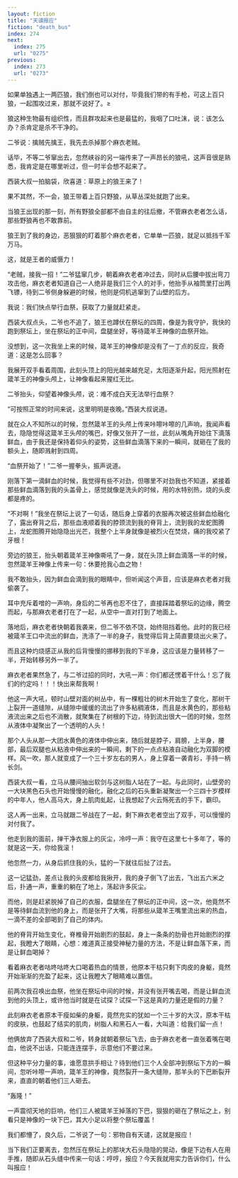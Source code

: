 ```yaml
---
layout: fiction
title: "天谴报应"
fiction: "death_bus"
index: 274
next:
  index: 275
  url: "0275"
previous:
  index: 273
  url: "0273"
---
```

如果单独遇上一两匹狼，我们倒也可以对付，毕竟我们带的有手枪，可这上百只狼，一起围攻过来，那就不说好了。≥

狼这种生物最有组织性，而且群攻起来也是最猛的，我咽了口吐沫，说：该怎么办？杀肯定是杀不干净的。

二爷说：擒贼先擒王，我先去杀掉那个麻衣老贼。

话毕，不等二爷窜出去，忽然峡谷的另一端传来了一声昂长的狼吼，这声音很是熟悉，我肯定是在哪里听过，但一时半会想不起来了。

西装大叔一拍脑袋，欣喜道：草原上的狼王来了！

果不其然，不一会，狼王带着上百只野狼，从草丛深处就跑了出来。

当狼王出现的那一刻，所有野狼全部都不由自主的往后撤，不管麻衣老者怎么话，那些野狼再也不敢靠前。

狼王到了我的身边，恶狠狠的盯着那个麻衣老者，它单单一匹狼，就足以抵挡千军万马。

这，就是王者的威慑力！

“老贼，接我一招！”二爷猛窜几步，朝着麻衣老者冲过去，同时从后腰中拔出弯刀攻击他，麻衣老者知道自己一人绝非是我们三个人的对手，他抬手从袖筒里打出两飞镖，待到二爷侧身躲避的时候，他则是伺机逃窜到了山壁的后方。

我说：我们快点举行血祭，获取了力量就赶紧走。

西装大叔点头，二爷也不追了，狼王也蹲伏在祭坛的四周，像是为我守护，我快的跑到祭坛上，坐在祭坛的正中间，盘腿坐好，等待箴羊王神像的血祭开始。

没想到，这一次我坐上来的时候，箴羊王的神像却是没有了一丁点的反应，我奇道：这是怎么回事？

我展开双手看着周围，此刻头顶上的阳光越来越充足，太阳逐渐升起，阳光照射在箴羊王的神像头颅上，让神像看起来猩红无比。

二爷抬头，仰望着神像头颅，说：难不成白天无法举行血祭？

“可按照正常的时间来说，这里明明是夜晚。”西装大叔说道。

就在众人不知所以的时候，忽然箴羊王的头颅上传来咔嚓咔嚓的几声响，我闻声看去，隐隐觉得这箴羊王头颅的嘴巴，好像又张开了一丝，此刻从嘴角开始往下滴落鲜血，由于我还是保持着仰头的姿势，这些鲜血滴落下来的一瞬间，就砸在了我的额头上，随即溅射到四周。

“血祭开始了！”二爷一握拳头，振声说道。

刚落下第一滴鲜血的时候，我觉得有些不对劲，但哪里不对劲我也不知道，紧接着那些鲜血滴落到我的头盖骨上，感觉就像是洗头的时候，用的水特别热，烧的头皮都是疼的。

“不对啊！”我坐在祭坛上说了一句话，随后身上穿着的衣服再次被这些鲜血给融化了，露出脊背之后，那些血液顺着我的脖颈流到我的脊背上，流到我的龙蛇图腾上，龙蛇图腾开始隐隐出光芒，我整个上半身就像是被烈火在焚烧，痛的我咬紧了牙根！

旁边的狼王，抬头朝着箴羊王神像嘶吼了一身，就在头顶上鲜血滴落一半的时候，忽然箴羊王神像上传来一句：休要抢我心血之物！

我不敢抬头，因为鲜血会滴到我的眼睛中，但听闻这个声音，应该是麻衣老者对我偷袭了。

耳中充斥着噌的一声响，身后的二爷再也忍不住了，直接踩踏着祭坛的边缘，腾空而起，与那麻衣老者打在了一起，从空中一直对打到了地面上。

落地后，麻衣老者快朝着我袭来，但二爷不依不饶，始终阻挡着他。此时的我已经被箴羊王口中流出的鲜血，洗涤了一半的身子，我觉得后背上简直要烧出火来了。

而且这种灼烧感正从我的后背慢慢的挪移到我的下半身，这应该是力量转移了一半，开始转移另外一半了。

麻衣老者果然急了，与二爷过招的同时，大吼一声：你们都还愣着干什么！忘了我们的约定吗！！！快出来帮我啊！

他这一声大吼，顿时山壁对面的树丛中，有一棵粗壮的树木开始生了变化，那树干上裂开一道缝隙，从缝隙中缓缓的流出了许多粘稠液体，而且是水黄色的，那些粘液流出来之后也不消散，就聚集在了树根的下边，待到流出很大一团的时候，忽然从液体中凝聚出了一个透明的人头！

那个人头从那一大团水黄色的液体中伸出来，随后就是脖子，肩膀，上半身，腰部，最后双腿也从粘液中伸出来的一瞬间，剩下的一点点粘液自动融化为双脚的模样。风一吹，那人就变成了一个三十岁左右的男人，身上穿着一袭青衫，手持一柄长剑。

西装大叔一看，立马从腰间抽出软剑与这树脂人站在了一起。与此同时，山壁旁的一大块黑色石头也开始慢慢的融化，融化之后的石头重新凝聚出一个三四十岁模样的中年人，他人高马大，身上肌肉虬起，让我想起了火云殇死去的手下，霸印。

这人再一出来，立马就跟二爷战在了一起，剩下麻衣老者空出了双手，可以慢慢的对付我了。

他走到我的面前，掸干净衣服上的灰尘，冷哼一声：我守在这里七十多年了，等的就是这一天，你给我滚！

他忽然一力，从身后抓住我的头，猛的一下就往后扯了过去。

这一记猛劲，差点让我的头皮都给我揪开，我的身子倒飞了出去，飞出五六米之后，扑通一声，重重的躺在了地上，荡起许多灰尘。

而他，则是赶紧脱掉了自己的衣服，盘腿坐在了祭坛的正中间，这一次，他竟然不是等待鲜血流到他的身上，而是张开了大嘴，将那些从箴羊王嘴里流出来的热血，一滴不差的全部喝到了自己的体内。

他的脊背开始生变化，脊椎骨开始剧烈的鼓起，身上一条条的肋骨也开始剧烈的撑起，我瞪大了眼睛，心想：难道真正接受神秘力量的方法，不是让鲜血落下来，而是让鲜血喝掉？

看着麻衣老者咕咚咕咚大口喝着热血的情景，他原本干枯只剩下肉皮的身躯，竟然开始渐渐的充盈了起来，这让我瞪大了眼睛难以置信。

前两次我召唤出血祭，他坐在祭坛中间的时候，并没有张开嘴去喝，而是让鲜血流到他的头顶上，或许他当时就是在试探？试探一下这是真的力量还是假的力量？

此刻麻衣老者原本干瘦如柴的身躯，竟然充实的犹如一个三十岁的大汉，原本干枯的皮肤，也鼓起了结实的肌肉，树脂人和黑石人一看，大叫道：给我们留一点！

他俩放弃了西装大叔和二爷，转身就朝着祭坛飞去，由于麻衣老者一直张着嘴在喝血，他说不出话，只能连连摆手，示意他们不要过来。

但这种平分力量的事，谁愿意拱手相让？待到他们三个人全部冲到祭坛下方的一瞬间，忽听咔嚓一声响，箴羊王的神像，竟然裂开一条大缝隙，那羊头的下巴断裂开来，直直的朝着他们三人砸去。

“轰隆！”

一声震彻天地的巨响，他们三人被箴羊王掉落的下巴，狠狠的砸在了祭坛之上，别看只是神像的一块下巴，其大小足以将整个祭坛覆盖！

我们都懵了，良久后，二爷说了一句：邪物自有天谴，这就是报应！

当下我们正要离去，忽然压在祭坛上的那块大石头隐隐的晃动，像是下边有人在用手推，随即从石头缝中传来一句话：哼哼，报应？今天我就用实力告诉你们，什么叫报应！